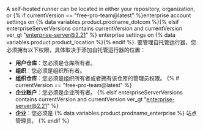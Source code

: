 A self-hosted runner can be located in either your repository, organization, or {% if currentVersion == "free-pro-team@latest" %}enterprise account settings on {% data variables.product.prodname_dotcom %}{% elsif enterpriseServerVersions contains currentVersion and currentVersion ver_gt "enterprise-server@2.21" %} enterprise settings on {% data variables.product.product_location %}{% endif %}. 要管理自托管运行器，您必须拥有以下权限，具体取决于添加自托管运行器的位置：
- **用户仓库**：您必须是仓库所有者。
- **组织**：您必须是组织所有者。
- **组织仓库**：您必须是组织所有者或者拥有该仓库的管理员权限。
{% if currentVersion == "free-pro-team@latest" %}
- **企业账户**：您必须是企业所有者。
{% elsif enterpriseServerVersions contains currentVersion and currentVersion ver_gt "enterprise-server@2.21" %}
- **企业**：您必须是 {% data variables.product.prodname_enterprise %} 站点管理员。
{% endif %}
